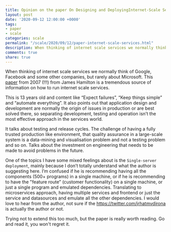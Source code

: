 ```yaml
---
title: Opinion on the paper On Designing and DeployingInternet-Scale Services
layout: post
date: '2020-09-12 12:00:00 +0000'
tags:
- paper
- scale
categories: scale
permalink: "/scale/2020/09/12/paper-internet-scale-services.html"
description: When thinking of internet scale services we normally think of Google, Facebook and some other companies, but rarely about Microsoft.
comments: true
share: true
---
```


When thinking of internet scale services we normally think of Google, Facebook and some other companies, but rarely about Microsoft.  This [paper](https://www.usenix.org/legacy/events/lisa07/tech/full_papers/hamilton/hamilton.pdf) from 2007 (!!!) from James Hamilton is a tremendous source of information on how to run internet scale services.

This is 13 years old and content like “Expect failures”, “Keep things simple” and “automate everything”. It also points out that application design and development are normally the origin of issues in production or are best solved there, so separating development, testing and operation isn’t the most effective approach in the services world.

It talks about testing and release cycles. The challenge of having a fully trusted production like environment, that quality assurance in a large-scale system is a data-mining and visualisation problem and not a testing problem and so on. Talks about the investment on engineering that needs to be made to avoid problems in the future.

One of the topics I have some mixed feelings about is the `Single-server deployment`, mainly because I don’t totally understand what the author is suggesting here. I’m confused if he is recommending having all the components (500+ programs) in a single machine, or if he is recommending to have the "feature route” (customer functionality) on a single machine, or just a single program and emulated dependencies. Translating to microservices approach, having multiple services and frontend or just the service and datasources and emulate all the other dependencies. I would love to hear from the author, not sure if the https://twitter.com/jrhatmvdirona is actually the author or not.

Trying not to extend this too much, but the paper is really worth reading. Go and read it, you won't regret it.